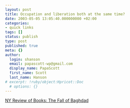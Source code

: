 ```yaml
---
layout: post
title: Occupation and liberation both at the same time?
date: 2003-05-05 13:05:40.000000000 +02:00
categories:
- quick links
tags: []
status: publish
type: post
published: true
meta: {}
author:
  login: shanson
  email: papascott-wp@gmail.com
  display_name: PapaScott
  first_name: Scott
  last_name: Hanson
# excerpt: !ruby/object:Hpricot::Doc
  # options: {}
---
```

<p><a title="Occupation and liberation both at the same time?" href="http://www.nybooks.com/articles/16283">NY Review of Books: The Fall of Baghdad</a></p>

